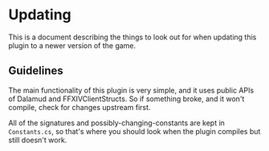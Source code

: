 # Updating

This is a document describing the things to look out for when updating this plugin to a newer version of the game.

## Guidelines

The main functionality of this plugin is very simple, and it uses public APIs of Dalamud and FFXIVClientStructs. So if something broke, and it won't compile, check for changes upstream first.

All of the signatures and possibly-changing-constants are kept in `Constants.cs`, so that's where you should look when the plugin compiles but still doesn't work.